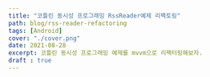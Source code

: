 ```yaml
---
title: "코틀린 동시성 프로그래밍 RssReader예제 리팩토링"
path: blog/rss-reader-refactoring
tags: [Android]
cover: "./cover.png"
date: 2021-08-28
excerpt: 코틀린 동시성 프로그래밍 예제를 mvvm으로 리팩터링해보자.
draft : true
---
```







